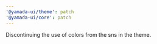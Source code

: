 ```yaml
---
'@yamada-ui/theme': patch
'@yamada-ui/core': patch
---
```


Discontinuing the use of colors from the sns in the theme.
